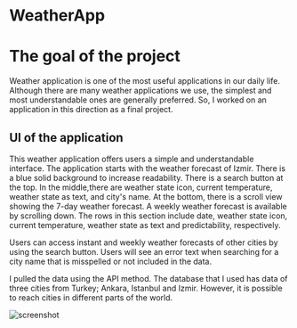 # WeatherApp

# The goal of the project

Weather application is one of the most useful applications in our daily life.
Although there are many weather applications we use, the simplest and most understandable ones are generally preferred.
So, I worked on an application in this direction as a final project.


## UI of the application

This weather application offers users a simple and understandable interface.
The application starts with the weather forecast of Izmir. 
There is a blue solid background to increase readability. 
There is a search button at the top. 
In the middle,there are weather state icon, current temperature, weather state as text, and city's name.
At the bottom, there is a scroll view showing the 7-day weather forecast. A weekly weather forecast is available by scrolling down.
The rows in this section include date, weather state icon, current temperature, weather state as text and predictability, respectively.

Users can access instant and weekly weather forecasts of other cities by using the search button.
Users will see an error text when searching for a city name that is misspelled or not included in the data.

I pulled the data using the API method. 
The database that I used has data of three cities from Turkey; Ankara, Istanbul and Izmir. 
However, it is possible to reach cities in different parts of the world.

![screenshot](https://user-images.githubusercontent.com/75947247/108259266-f1636c00-7171-11eb-8cad-85fb4456e764.png)
